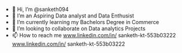 - 👋 Hi, I’m @sanketh094
- 👀 I’m an Aspiring Data analyst and Data Enthusist
- 🌱 I’m currently learning my Bachelors Degree in Commerce
- 💞️ I’m looking to collaborate on Data analytics Projects
- 📫 How to reach me www.linkedin.com/in/
sanketh-kt-553b03222
www.linkedin.com/in/
sanketh-kt-553b03222


<!---
sanketh094/sanketh094 is a ✨ special ✨ repository because its `README.md` (this file) appears on your GitHub profile.
You can click the Preview link to take a look at your changes.
--->
